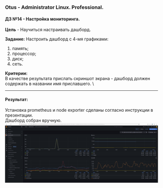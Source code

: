 ### **Otus - Administrator Linux. Professional.**  
#### **ДЗ №14 - Настройка мониторинга.**  
**Цель** - Научиться настраивать дашборд.

**Задание:**
Настроить дашборд с 4-мя графиками:
1) память;
2) процессор;
3) диск;
4) сеть.

**Критерии:**  
В качестве результата прислать скриншот экрана - дашборд должен содержать в названии имя приславшего.
\
****
#### **Результат:**  
Установка prometheus и node exporter сделаны согласно инструкции в презентации. \
Дашборд собран вручную. \
![Скриншот дашборда](https://github.com/YuP26/O_HT/blob/main/oht15-prometheus/screen.png)

